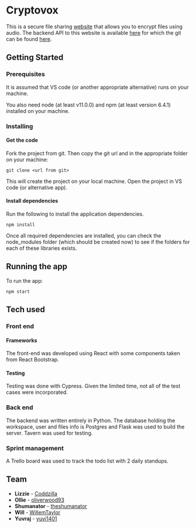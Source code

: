 # Cryptovox

This is a secure file sharing [website](https://cryptovox.netlify.com/) that allows you to encrypt files using audio. The backend API to this website is available [here](https://ssc-be.herokuapp.com/api) for which the git can be found [here](https://github.com/theshumanator/nc-be-finalproject). 


## Getting Started

### Prerequisites

It is assumed that VS code (or another appropriate alternative) runs on your machine. 

You also need node (at least v11.0.0) and npm (at least version 6.4.1) installed on your machine.

### Installing

#### Get the code

Fork the project from git. Then copy the git url and in the appropriate folder on your machine:

```
git clone <url from git>
```
This will create the project on your local machine. Open the project in VS code (or alternative app).

#### Install dependencies

Run the following to install the application dependencies. 

```
npm install 
```

Once all required dependencies are installed, you can check the node_modules folder (which should be created now) to see if the folders for each of these libraries exists.

## Running the app

To run the app:
```
npm start
```

## Tech used

### Front end

#### Frameworks
The front-end was developed using React with some components taken from React Bootstrap.

#### Testing
Testing was done with Cypress. Given the limited time, not all of the test cases were incorporated.

### Back end
The backend was written entirely in Python. The database holding the workspace, user and files info is Postgres and Flask was used to build the server. Tavern was used for testing.

### Sprint management
A Trello board was used to track the todo list with 2 daily standups.

## Team

* **Lizzie** - [Coddzilla](https://github.com/Coddzilla)
* **Ollie** - [oliverwood93](https://github.com/oliverwood93)
* **Shumanator** - [theshumanator](https://github.com/theshumanator)
* **Will** - [WillemTaylor](https://github.com/WillemTaylor)
* **Yuvraj** - [yuvi1401](https://github.com/yuvi1401)

